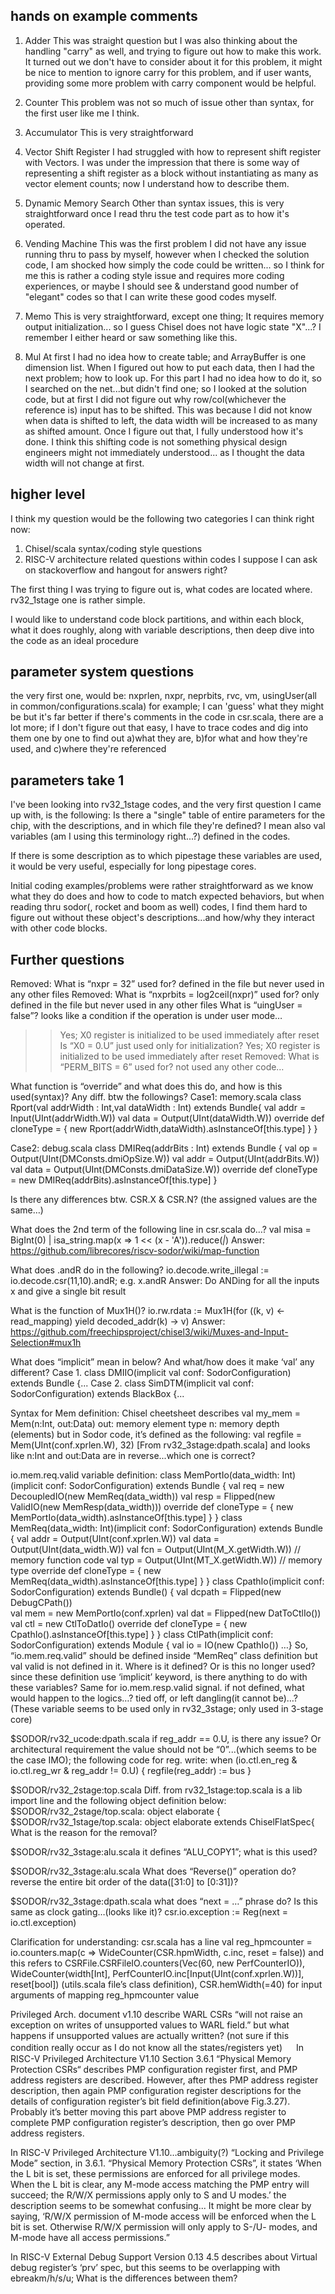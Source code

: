 
## hands on example comments

1. Adder
    This was straight question but I was also thinking about the handling "carry" as well, and trying to figure out how to make this work. It turned out we don't have to consider about it for this problem, it might be nice to mention to ignore carry for this problem, and if user wants, providing some more problem with carry component would be helpful.

2. Counter
    This problem was not so much of issue other than syntax, for the first user like me I think.

3. Accumulator
    This is very straightforward

4. Vector Shift Register
    I had struggled with how to represent shift register with Vectors. I was under the impression that there is some way of representing a shift register as a block without instantiating as many as vector element counts; now I understand how to describe them.

5. Dynamic Memory Search
    Other than syntax issues, this is very straightforward once I read thru the test code part as to how it's operated.

6. Vending Machine
    This was the first problem I did not have any issue running thru to pass by myself, however when I checked the solution code, I am shocked how simply the code could be written... so I think for me this is rather a coding style issue and requires more coding experiences, or maybe I should see & understand good number of "elegant" codes so that I can write these good codes myself.

7. Memo
    This is very straightforward, except one thing; It requires memory output initialization... so I guess Chisel does not have logic state "X"...? I remember I either heard or saw something like this. 

8. Mul
    At first I had no idea how to create table; and ArrayBuffer is one dimension list. When I figured out how to put each data, then I had the next problem; how to look up. For this part I had no idea how to do it, so I searched on the net...but didn't find one; so I looked at the solution code, but at first I did not figure out why row/col(whichever the reference is) input has to be shifted. This was because I did not know when data is shifted to left, the data width will be increased to as many as shifted amount. Once I figure out that, I fully understood how it's done. I think this shifting code is not something physical design engineers might not immediately understood... as I thought the data width will not change at first.

## higher level

I think my question would be the following two categories I can think right now:
1) Chisel/scala syntax/coding style questions
2) RISC-V architecture related questions within codes
I suppose I can ask on stackoverflow and hangout for answers right?

The first thing I was trying to figure out is, what codes are located where. rv32_1stage one is rather simple.

I would like to understand code block partitions, and within each block, what it does roughly, along with variable descriptions, then deep dive into the code as an ideal procedure 

## parameter system questions

the very first one, would be: nxprlen, nxpr, neprbits, rvc, vm, usingUser(all in common/configurations.scala) for example; I can 'guess' what they might be but it's far better if there's comments in the code
in csr.scala, there are a lot more; if I don't figure out that easy, I have to trace codes and dig into them one by one to find out a)what they are, b)for what and how they're used, and c)where they're referenced

## parameters take 1

I've been looking into rv32_1stage codes, and the very first question I came up with, is the following:
Is there a "single" table of entire parameters for the chip, with the descriptions, and in which file they're defined?
I mean also val variables (am I using this terminology right...?) defined in the codes. 

If there is some description as to which pipestage these variables are used, it would be very useful, especially for long pipestage cores.

Initial coding examples/problems were rather straightforward as we know what they do does and how to code to match expected behaviors, but when reading thru sodor(, rocket and boom as well) codes, I find them hard to figure out without these object's descriptions...and how/why they interact with other code blocks.

## Further questions
Removed: What is “nxpr = 32” used for? defined in the file but never used in any other files
Removed: What is “nxprbits = log2ceil(nxpr)” used for? only defined in the file but never used in any other files
What is “uingUser = false”? looks like a condition if the operation is under user mode…
>> Yes; X0 register is initialized to be used immediately after reset
Is “X0 = 0.U” just used only for initialization? 
>> Yes; X0 register is initialized to be used immediately after reset
Removed: What is “PERM_BITS = 6” used for? not used any other code…

What function is “override” and what does this do, and how is this used(syntax)? Any diff. btw the followings?
Case1: memory.scala
class Rport(val addrWidth : Int,val dataWidth : Int) extends Bundle{
   val addr = Input(UInt(addrWidth.W))
   val data = Output(UInt(dataWidth.W))
   override def cloneType = { new Rport(addrWidth,dataWidth).asInstanceOf[this.type] }
}

Case2: debug.scala
class DMIReq(addrBits : Int) extends Bundle {
  val op   = Output(UInt(DMConsts.dmiOpSize.W))
  val addr = Output(UInt(addrBits.W))
  val data = Output(UInt(DMConsts.dmiDataSize.W))
  override def cloneType = new DMIReq(addrBits).asInstanceOf[this.type]
}

Is there any differences btw. CSR.X & CSR.N? (the assigned values are the same…)

What does the 2nd term of the following line in csr.scala do…?
val misa = BigInt(0) | isa_string.map(x => 1 << (x - 'A')).reduce(_|_) 
Answer: https://github.com/librecores/riscv-sodor/wiki/map-function

What does .andR do in the following?
io.decode.write_illegal := io.decode.csr(11,10).andR; e.g. x.andR
Answer: Do ANDing for all the inputs x and give a single bit result

 What is the function of  Mux1H()?
io.rw.rdata := Mux1H(for ((k, v) <- read_mapping) yield decoded_addr(k) -> v)
Answer: https://github.com/freechipsproject/chisel3/wiki/Muxes-and-Input-Selection#mux1h 

What does “implicit” mean in below? And what/how does it make ‘val’ any different?
Case 1. class DMIIO(implicit val conf: SodorConfiguration) extends Bundle {...
Case 2. class SimDTM(implicit val conf: SodorConfiguration) extends BlackBox {...

Syntax for Mem definition:
Chisel cheetsheet describes
val my_mem = Mem(n:Int, out:Data)
  out: memory element type
  n: memory depth (elements)
but in Sodor code, it’s defined as the following:
val regfile = Mem(UInt(conf.xprlen.W), 32) [From rv32_3stage:dpath.scala]
and looks like n:Int and out:Data are in reverse...which one is correct?

 io.mem.req.valid variable definition:
class MemPortIo(data_width: Int)(implicit conf: SodorConfiguration) extends Bundle 
{
   val req    = new DecoupledIO(new MemReq(data_width))
   val resp   = Flipped(new ValidIO(new MemResp(data_width)))
  override def cloneType = { new MemPortIo(data_width).asInstanceOf[this.type] }
}
class MemReq(data_width: Int)(implicit conf: SodorConfiguration) extends Bundle
{
   val addr = Output(UInt(conf.xprlen.W))
   val data = Output(UInt(data_width.W))
   val fcn  = Output(UInt(M_X.getWidth.W))  // memory function code
   val typ  = Output(UInt(MT_X.getWidth.W)) // memory type
  override def cloneType = { new MemReq(data_width).asInstanceOf[this.type] }
}
class CpathIo(implicit conf: SodorConfiguration) extends Bundle() 
{
   val dcpath = Flipped(new DebugCPath())  
   val mem  = new MemPortIo(conf.xprlen)
   val dat  = Flipped(new DatToCtlIo())
   val ctl  = new CtlToDatIo()
   override def cloneType = { new CpathIo().asInstanceOf[this.type] }
}
class CtlPath(implicit conf: SodorConfiguration) extends Module
{
   val io = IO(new CpathIo())
…}
So, “io.mem.req.valid” should be defined inside “MemReq” class definition but val valid is not defined in it. Where is it defined? Or is this no longer used? since these definition use ‘implicit’ keyword, is there anything to do with these variables? Same for io.mem.resp.valid signal. if not defined, what would happen to the logics…? tied off, or left dangling(it cannot be)…?
(These variable seems to be used only in rv32_3stage; only used in 3-stage core)

$SODOR/rv32_ucode:dpath.scala
if reg_addr == 0.U, is there any issue? Or architectural requirement the value should not be “0”...(which seems to be the case IMO); the following code for reg. write:
   when (io.ctl.en_reg & io.ctl.reg_wr & reg_addr != 0.U)
   {
      regfile(reg_addr) := bus
   }

$SODOR/rv32_2stage:top.scala
Diff. from rv32_1stage:top.scala is a lib import line and the following object definition below:
$SODOR/rv32_2stage/top.scala: object elaborate {
$SODOR/rv32_1stage/top.scala: object elaborate extends ChiselFlatSpec{
What is the reason for the removal?

 $SODOR/rv32_3stage:alu.scala
it defines “ALU_COPY1”; what is this used?

$SODOR/rv32_3stage:alu.scala
What does “Reverse()” operation do? reverse the entire bit order of the data([31:0] to [0:31])?

$SODOR/rv32_3stage:dpath.scala
what does “next = …” phrase do? Is this same as clock gating…(looks like it)?
csr.io.exception := Reg(next = io.ctl.exception)

Clarification for understanding: csr.scala has a line
val reg_hpmcounter = io.counters.map(c => WideCounter(CSR.hpmWidth, c.inc, reset = false))
and this refers to 
CSRFile.CSRFileIO.counters(Vec(60, new PerfCounterIO)), 
WideCounter(width[Int], PerfCounterIO.inc[Input(UInt(conf.xprlen.W))], reset[bool]) (utils.scala file’s class definition), CSR.hemWidth(=40)
for input arguments of mapping reg_hpmcounter value

Privileged Arch. document v1.10 describe WARL CSRs “will not raise an exception on writes of unsupported values to WARL field.” but what happens if unsupported values are actually written? (not sure if this condition really occur as I do not know all the states/registers yet)
　
In RISC-V Privileged Architecture V1.10
  Section 3.6.1 “Physical Memory Protection CSRs“ describes PMP configuration register first, and PMP address registers are described. However, after thes PMP address register description, then again PMP configuration register descriptions for the details of configuration register’s bit field definition(above Fig.3.27). Probably it’s better moving this part above PMP address register to complete PMP configuration register’s description, then go over PMP address registers.

In RISC-V Privileged Architecture V1.10…ambiguity(?)
  “Locking and Privilege Mode” section, in 3.6.1. “Physical Memory Protection CSRs”, it states ‘When the L bit is set, these permissions are enforced for all privilege modes. When the L bit is clear, any M-mode access matching the PMP entry will succeed; the R/W/X permissions apply only to S and U modes.’ the description seems to be somewhat confusing... It might be more clear by saying, ‘R/W/X permission of M-mode access will be enforced when the L bit is set. Otherwise R/W/X permission will only apply to S-/U- modes, and M-mode have all access permissions.”

In RISC-V External Debug Support Version 0.13
  4.5 describes about Virtual debug register’s ‘prv’ spec, but this seems to be overlapping with ebreakm/h/s/u; What is the differences between them?
